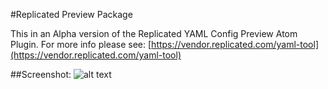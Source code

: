 #Replicated Preview Package

This in an Alpha version of the Replicated YAML Config Preview Atom Plugin. For more info please see: [https://vendor.replicated.com/yaml-tool](https://vendor.replicated.com/yaml-tool)

##Screenshot:
![alt text](http://www.replicated.com/images/yaml-tool.png "screen shot")

